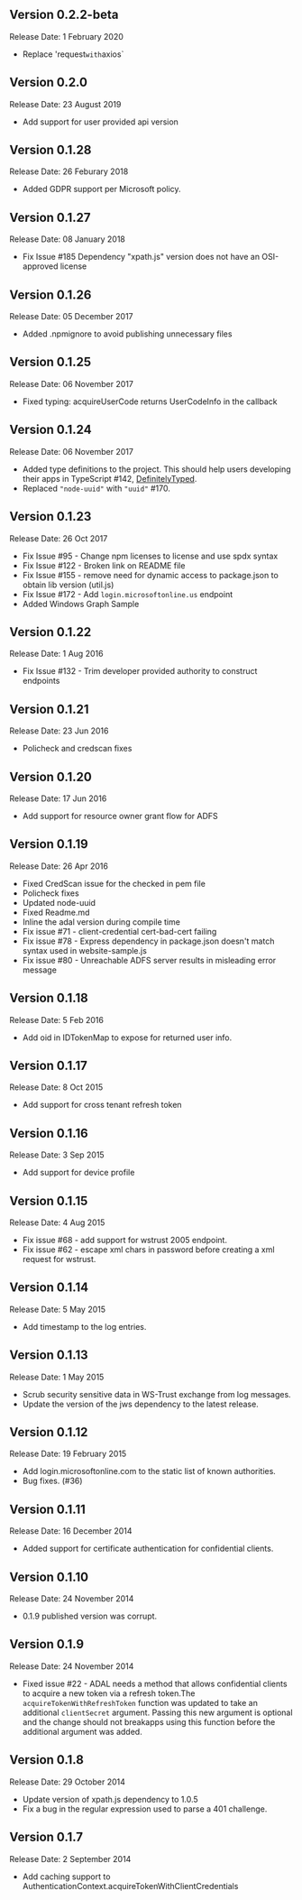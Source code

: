 Version 0.2.2-beta
------------------
Release Date: 1 February 2020
* Replace 'request` with `axios`

Version 0.2.0
------------------
Release Date: 23 August 2019
* Add support for user provided api version

Version 0.1.28
--------------
Release Date: 26 Feburary 2018
* Added GDPR support per Microsoft policy.

Version 0.1.27
--------------
Release Date: 08 January 2018
* Fix Issue #185 Dependency "xpath.js" version does not have an OSI-approved license

Version 0.1.26
--------------
Release Date: 05 December 2017
* Added .npmignore to avoid publishing unnecessary files

Version 0.1.25
--------------
Release Date: 06 November 2017
* Fixed typing: acquireUserCode returns UserCodeInfo in the callback

Version 0.1.24
--------------
Release Date: 06 November 2017
* Added type definitions to the project. This should help users developing their apps in TypeScript #142, [DefinitelyTyped](https://github.com/DefinitelyTyped/DefinitelyTyped/issues/12586).
* Replaced `"node-uuid"` with `"uuid"` #170.

Version 0.1.23
--------------
Release Date: 26 Oct 2017
* Fix Issue #95 - Change npm licenses to license and use spdx syntax 
* Fix Issue #122 - Broken link on README file 
* Fix Issue #155 - remove need for dynamic access to package.json to obtain lib version (util.js)
* Fix Issue #172 - Add `login.microsoftonline.us` endpoint
* Added Windows Graph Sample 

Version 0.1.22
--------------
Release Date: 1 Aug 2016
* Fix Issue #132 - Trim developer provided authority to construct endpoints

Version 0.1.21
--------------
Release Date: 23 Jun 2016
* Policheck and credscan fixes

Version 0.1.20
--------------
Release Date: 17 Jun 2016
* Add support for resource owner grant flow for ADFS

Version 0.1.19
--------------
Release Date: 26 Apr 2016
* Fixed CredScan issue for the checked in pem file
* Policheck fixes
* Updated node-uuid
* Fixed Readme.md
* Inline the adal version during compile time
* Fix issue #71 - client-credential cert-bad-cert failing
* Fix issue #78 - Express dependency in package.json doesn't match syntax used in website-sample.js
* Fix issue #80 - Unreachable ADFS server results in misleading error message

Version 0.1.18
--------------
Release Date: 5 Feb 2016
* Add oid in IDTokenMap to expose for returned user info. 

Version 0.1.17
--------------
Release Date: 8 Oct 2015
* Add support for cross tenant refresh token

Version 0.1.16
--------------
Release Date: 3 Sep 2015
* Add support for device profile 

Version 0.1.15
--------------
Release Date: 4 Aug 2015
* Fix issue #68 - add support for wstrust 2005 endpoint. 
* Fix issue #62 - escape xml chars in password before creating a xml request for wstrust. 

Version 0.1.14
--------------
Release Date: 5 May 2015
* Add timestamp to the log entries.

Version 0.1.13
--------------
Release Date: 1 May 2015
* Scrub security sensitive data in WS-Trust exchange from log messages.
* Update the version of the jws dependency to the latest release.

Version 0.1.12
--------------
Release Date: 19 February 2015
* Add login.microsoftonline.com to the static list of known authorities.
* Bug fixes. (#36)

Version 0.1.11
--------------
Release Date: 16 December 2014
* Added support for certificate authentication for confidential clients.

Version 0.1.10
--------------
Release Date: 24 November 2014
* 0.1.9 published version was corrupt.

Version 0.1.9
--------------
Release Date: 24 November 2014
* Fixed issue #22 - ADAL needs a method that allows confidential clients
to acquire a new token via a refresh token.The `acquireTokenWithRefreshToken` function was updated to take an additional `clientSecret` argument. Passing this new argument is optional and the change should not breakapps using this function before the additional argument was added.

Version 0.1.8
--------------
Release Date: 29 October 2014
* Update version of xpath.js dependency to 1.0.5
* Fix a bug in the regular expression used to parse a 401 challenge.

Version 0.1.7
--------------
Release Date: 2 September 2014
* Add caching support to AuthenticationContext.acquireTokenWithClientCredentials
